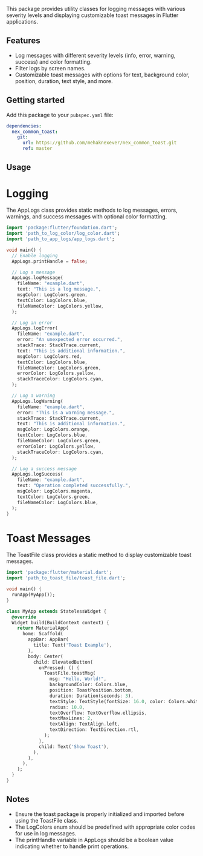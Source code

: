 <!--
This README describes the package. If you publish this package to pub.dev,
this README's contents appear on the landing page for your package.

For information about how to write a good package README, see the guide for
[writing package pages](https://dart.dev/guides/libraries/writing-package-pages).

For general information about developing packages, see the Dart guide for
[creating packages](https://dart.dev/guides/libraries/create-library-packages)
and the Flutter guide for
[developing packages and plugins](https://flutter.dev/developing-packages).
-->

This package provides utility classes for logging messages with various severity levels and displaying customizable toast messages in Flutter applications.

## Features

- Log messages with different severity levels (info, error, warning, success) and color formatting.
- Filter logs by screen names.
- Customizable toast messages with options for text, background color, position, duration, text style, and more.

## Getting started

Add this package to your `pubspec.yaml` file:

```yaml
dependencies:
  nex_common_toast:
    git:
      url: https://github.com/mehaknexever/nex_common_toast.git
      ref: master
```

## Usage

# Logging
The AppLogs class provides static methods to log messages, errors, warnings, and success messages with optional color formatting.

```dart
import 'package:flutter/foundation.dart';
import 'path_to_log_color/log_color.dart';
import 'path_to_app_logs/app_logs.dart';

void main() {
  // Enable logging
  AppLogs.printHandle = false;

  // Log a message
  AppLogs.logMessage(
    fileName: "example.dart",
    text: "This is a log message.",
    msgColor: LogColors.green,
    textColor: LogColors.blue,
    fileNameColor: LogColors.yellow,
  );

  // Log an error
  AppLogs.logError(
    fileName: "example.dart",
    error: "An unexpected error occurred.",
    stackTrace: StackTrace.current,
    text: "This is additional information.",
    msgColor: LogColors.red,
    textColor: LogColors.blue,
    fileNameColor: LogColors.green,
    errorColor: LogColors.yellow,
    stackTraceColor: LogColors.cyan,
  );

  // Log a warning
  AppLogs.logWarning(
    fileName: "example.dart",
    error: "This is a warning message.",
    stackTrace: StackTrace.current,
    text: "This is additional information.",
    msgColor: LogColors.orange,
    textColor: LogColors.blue,
    fileNameColor: LogColors.green,
    errorColor: LogColors.yellow,
    stackTraceColor: LogColors.cyan,
  );

  // Log a success message
  AppLogs.logSuccess(
    fileName: "example.dart",
    text: "Operation completed successfully.",
    msgColor: LogColors.magenta,
    textColor: LogColors.green,
    fileNameColor: LogColors.blue,
  );
}
```

# Toast Messages
The ToastFile class provides a static method to display customizable toast messages.

```dart
import 'package:flutter/material.dart';
import 'path_to_toast_file/toast_file.dart';

void main() {
  runApp(MyApp());
}

class MyApp extends StatelessWidget {
  @override
  Widget build(BuildContext context) {
    return MaterialApp(
      home: Scaffold(
        appBar: AppBar(
          title: Text('Toast Example'),
        ),
        body: Center(
          child: ElevatedButton(
            onPressed: () {
              ToastFile.toastMsg(
                msg: "Hello, World!",
                backgroundColor: Colors.blue,
                position: ToastPosition.bottom,
                duration: Duration(seconds: 3),
                textStyle: TextStyle(fontSize: 16.0, color: Colors.white),
                radius: 10.0,
                textOverflow: TextOverflow.ellipsis,
                textMaxLines: 2,
                textAlign: TextAlign.left,
                textDirection: TextDirection.rtl,
              );
            },
            child: Text('Show Toast'),
          ),
        ),
      ),
    );
  }
}
```


## Notes

- Ensure the toast package is properly initialized and imported before using the ToastFile class.
- The LogColors enum should be predefined with appropriate color codes for use in log messages.
- The printHandle variable in AppLogs should be a boolean value indicating whether to handle print operations.
